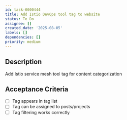 ```yaml
---
id: task-0000444
title: Add Istio DevOps tool tag to website
status: To Do
assignee: []
created_date: '2025-08-05'
labels: []
dependencies: []
priority: medium
---
```


## Description

Add Istio service mesh tool tag for content categorization

## Acceptance Criteria

- [ ] Tag appears in tag list
- [ ] Tag can be assigned to posts/projects
- [ ] Tag filtering works correctly
